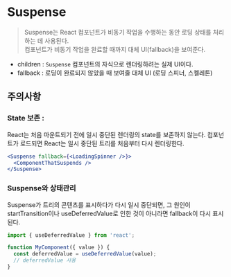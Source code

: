 # Suspense

>Suspense는 React 컴포넌트가 비동기 작업을 수행하는 동안 로딩 상태를 처리하는 데 
사용된다.   
컴포넌트가 비동기 작업을 완료할 때까지 대체 UI(fallback)을 보여준다.

- children : `Suspense` 컴포넌트의 자식으로 렌더링하려는 실제 UI이다.
- fallback : 로딩이 완료되지 않았을 때 보여줄 대체 UI (로딩 스피너, 스켈레톤)

## 주의사항 

### State 보존 :

React는 처음 마운트되기 전에 일시 중단된 렌더링의 state를 보존하지 않는다. 컴포넌트가 로드되면 React는 일시 중단된 트리를 처음부터 다시 렌더링한다.


```jsx
<Suspense fallback={<LoadingSpinner />}>
  <ComponentThatSuspends />
</Suspense>
```

### Suspense와 상태관리 

Suspense가 트리의 콘텐츠를 표시하다가 다시 일시 중단되면, 그 원인이 startTransition이나 useDeferredValue로 인한 것이 아니라면 fallback이 다시 표시된다.

```jsx
import { useDeferredValue } from 'react';

function MyComponent({ value }) {
  const deferredValue = useDeferredValue(value);
  // deferredValue 사용
}
```